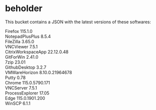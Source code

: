 # beholder
This bucket contains a JSON with the latest versions of these softwares:

Firefox            115.1.0          
NotepadPlusPlus    8.5.4            
FileZilla          3.65.0           
VNCViewer          7.5.1            
CitrixWorkspaceApp 22.12.0.48       
GitForWin          2.41.0           
7zip               23.01            
GithubDesktop      3.2.7            
VMWareHorizon      8.10.0.21964678  
Putty              0.78             
Chrome             115.0.5790.171   
VNCServer          7.5.1            
ProcessExplorer    17.05            
Edge               115.0.1901.200   
WinSCP             6.1.1            



